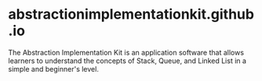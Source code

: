 # abstractionimplementationkit.github.io
The Abstraction Implementation Kit is an application software that allows learners to understand the concepts of Stack, Queue, and Linked List in a simple and beginner's level.
